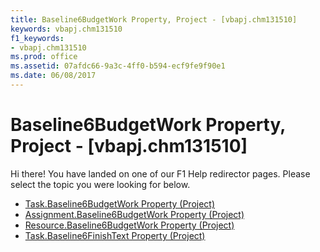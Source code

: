 ```yaml
---
title: Baseline6BudgetWork Property, Project - [vbapj.chm131510]
keywords: vbapj.chm131510
f1_keywords:
- vbapj.chm131510
ms.prod: office
ms.assetid: 07afdc66-9a3c-4ff0-b594-ecf9fe9f90e1
ms.date: 06/08/2017
---
```



# Baseline6BudgetWork Property, Project - [vbapj.chm131510]

Hi there! You have landed on one of our F1 Help redirector pages. Please select the topic you were looking for below.

- [Task.Baseline6BudgetWork Property (Project)](http://msdn.microsoft.com/library/6f6deaab-fa6b-310d-7813-4313e19e7779%28Office.15%29.aspx)
- [Assignment.Baseline6BudgetWork Property (Project)](http://msdn.microsoft.com/library/1a7ca85e-5f9c-ee43-a34c-43aa645cf66f%28Office.15%29.aspx)
- [Resource.Baseline6BudgetWork Property (Project)](http://msdn.microsoft.com/library/48029299-3a28-20aa-a4b2-6ed17ec4ee35%28Office.15%29.aspx)
- [Task.Baseline6FinishText Property (Project)](http://msdn.microsoft.com/library/3c4c7ec1-6d73-e5c6-c097-9011eaebb371%28Office.15%29.aspx)

